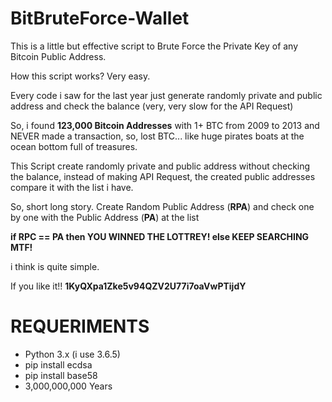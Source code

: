 # BitBruteForce-Wallet
This is a little but effective script to Brute Force the Private Key of any Bitcoin Public Address.

How this script works?
Very easy.

Every code i saw for the last year just generate randomly private and public address and check the balance (very, very slow for the API Request)

So, i found **123,000 Bitcoin Addresses** with 1+ BTC from 2009 to 2013 and NEVER made a transaction, so, lost BTC...
like huge pirates boats at the ocean bottom full of treasures.

This Script create randomly private and public address without checking the balance, instead of making API Request, the created public addresses compare it with the list i have.

So, short long story.
Create Random Public Address (**RPA**) and check one by one with the Public Address (**PA**) at the list

**if RPC == PA then
	YOU WINNED THE LOTTREY!
else
	KEEP SEARCHING MTF!**

i think is quite simple.

If you like it!! **1KyQXpa1Zke5v94QZV2U77i7oaVwPTijdY**


REQUERIMENTS
=

 - Python 3.x (i use 3.6.5)
 - pip install ecdsa
 - pip install base58
 - 3,000,000,000 Years

